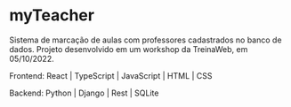 # myTeacher
 Sistema de marcação de aulas com professores cadastrados no banco de dados.
 Projeto desenvolvido em um workshop da TreinaWeb, em 05/10/2022.
 
 Frontend:
 React | TypeScript | JavaScript | HTML | CSS
 
 Backend:
 Python | Django | Rest | SQLite
